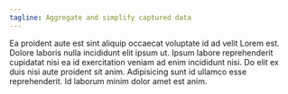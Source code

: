 ```yaml
---
tagline: Aggregate and simplify captured data
---
```


Ea proident aute est sint aliquip occaecat voluptate id ad velit Lorem est. Dolore laboris nulla incididunt elit ipsum ut. Ipsum labore reprehenderit cupidatat nisi ea id exercitation veniam ad enim incididunt nisi. Do elit ex duis nisi aute proident sit anim. Adipisicing sunt id ullamco esse reprehenderit. Id laborum minim dolor amet est anim.
